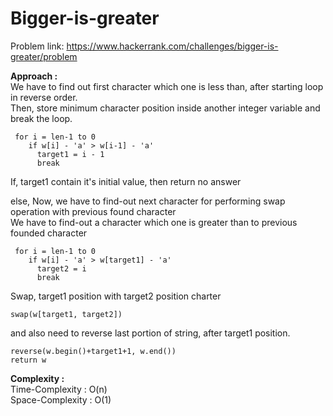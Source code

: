 # Bigger-is-greater

Problem link: https://www.hackerrank.com/challenges/bigger-is-greater/problem

**Approach :**<br>
We have to find out first character which one is less than, after starting loop in reverse order.<br>
Then, store minimum character position inside another integer variable and break the loop.<br>

```
 for i = len-1 to 0
    if w[i] - 'a' > w[i-1] - 'a'
      target1 = i - 1
      break
```

If, target1 contain it's initial value, then return no answer<br>

else,
Now, we have to find-out next character for performing swap operation with previous found character<br>
We have to find-out a character which one is greater than to previous founded character<br>

```
 for i = len-1 to 0
    if w[i] - 'a' > w[target1] - 'a'
      target2 = i
      break
```

Swap, target1 position with target2 position charter<br>

```
swap(w[target1, target2])
```

and also need to reverse last portion of string, after target1 position.<br>

```
reverse(w.begin()+target1+1, w.end())
return w
```

**Complexity :**<br>
Time-Complexity : O(n)<br>
Space-Complexity : O(1)<br>
